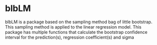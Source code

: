 # blbLM

blbLM is a package based on the sampling method bag of little bootstrap. This sampling method is applied to the linear regression model. This package has multiple functions that calculate the bootstrap confidence interval for the prediction(s), regression coefficient(s) and sigma
